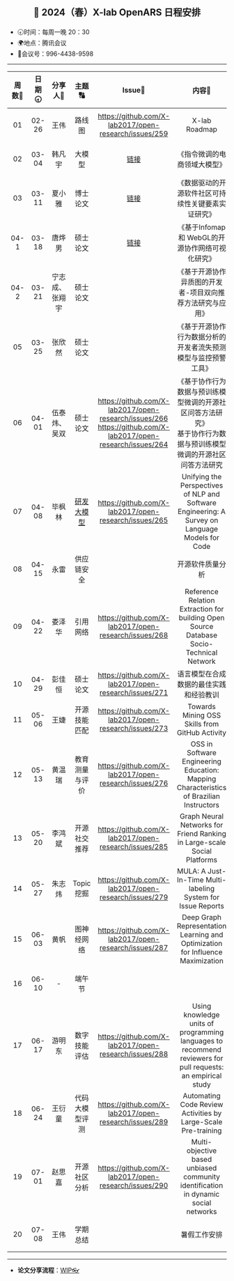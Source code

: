 

## <p align="center">🌷 2024（春）X-lab OpenARS 日程安排 </p>

- 🕣时间：每周一晚 20：30
- 🌍地点：腾讯会议
- 📠会议号：996-4438-9598


****


| 周数📆 | 日期🕣 | 分享人🙋 | 主题🔠 | Issue📌 | 内容📒 | 主持💂‍♂️ | 视频🎥 |
| :----: | :----: | :----: | :----: |:----:| :----: | :----------: | :--------: |
|  01   | 02-26 | 王伟 | 路线图 | https://github.com/X-lab2017/open-research/issues/259 | X-lab Roadmap | 娄泽华 | [链接](https://www.bilibili.com/video/BV1JJ4m1e7NN/) |
|  02   | 03-04 | 韩凡宇 | 大模型 | [链接](https://github.com/X-lab2017/open-wonderland/issues/374#issuecomment-1966789824) | 《指令微调的电商领域大模型》 | 娄泽华 | [链接](https://www.bilibili.com/video/BV1HF4m1V7sU/) |
|  03   | 03-11 | 夏小雅 | 博士论文 | [链接](https://github.com/X-lab2017/open-research/issues/261) | 《数据驱动的开源软件社区可持续性关键要素实证研究》 | 娄泽华 | [链接](https://www.bilibili.com/video/BV15w4m1o7pz) |
|  04-1   | 03-18 | 唐烨男 | 硕士论文 | [链接](https://github.com/X-lab2017/open-research/issues/262) | 《基于Infomap 和 WebGL的开源协作网络可视化研究》 | 娄泽华 | [链接](https://www.bilibili.com/video/BV1si421R7fN) |
|  04-2   | 03-21 | 宁志成、张翔宇 | 硕士论文 | <br /> | 《基于开源协作异质图的开发者-项目双向推荐方法研究与应用》<br /> | 娄泽华 | [链接](https://www.bilibili.com/video/BV1zm421J7nw)<br /> |
|  05   | 03-25 | 张欣然 | 硕士论文 |  | 《基于开源协作行为数据分析的开发者流失预测模型与监控预警工具》 | 娄泽华 | [链接](https://www.bilibili.com/video/BV1sm411r77y) |
|  06   | 04-01 | 伍泰炜、吴双 | 硕士论文 | https://github.com/X-lab2017/open-research/issues/266<br />https://github.com/X-lab2017/open-research/issues/264 | 《基于协作行为数据与预训练模型微调的开源社区问答方法研究》<br />基于协作行为数据与预训练模型微调的开源社区问答方法研究 | 毕枫林 | [链接](https://www.bilibili.com/video/BV17p421R7TP/) |
|  07   | 04-08 | 毕枫林 | [研发大模型](https://github.com/OpenEduTech/GPT4ALL/issues/1) | https://github.com/X-lab2017/open-research/issues/265 | Unifying the Perspectives of NLP and Software Engineering: A Survey on Language Models for Code | 毕枫林 | [链接](https://www.bilibili.com/video/BV17p421R7TP/) |
|  08   | 04-15 | 永雷 | 供应链安全 |  | 开源软件质量分析 | 毕枫林 | [链接](https://www.bilibili.com/video/BV1om421x72y/) |
|  09   | 04-22 | 娄泽华 | 引用网络 | https://github.com/X-lab2017/open-research/issues/268 | Reference Relation Extraction for building Open Source Database Socio-Technical Network | 毕枫林 | [链接](https://www.bilibili.com/video/BV1Mz42167pQ/) |
|  10   | 04-29 | 彭佳恒 | 硕士论文 | https://github.com/X-lab2017/open-research/issues/271 | 语言模型在合成数据的最佳实践和经验教训 | 毕枫林 | [链接](https://www.bilibili.com/video/BV1Hm421u7i8/) |
|  11   | 05-06 | 王婕 | 开源技能匹配 | https://github.com/X-lab2017/open-research/issues/273 | Towards Mining OSS Skills from GitHub Activity | 夏小雅 |[链接](https://www.bilibili.com/video/BV1ZZ421j72N/)  |
|  12   | 05-13 | 黄温瑞 | 教育测量与评价 | https://github.com/X-lab2017/open-research/issues/276 | OSS in Software Engineering Education: Mapping Characteristics of Brazilian Instructors | 夏小雅 | [链接](https://www.bilibili.com/video/BV1iz421271L/) |
|  13   | 05-20 | 李鸿斌 | 开源社交推荐 | https://github.com/X-lab2017/open-research/issues/285 | Graph Neural Networks for Friend Ranking in Large-scale Social Platforms | 夏小雅 | [链接](https://meeting.tencent.com/meeting-record/shares?id=c38f883e-10d3-42c2-ada1-98993453cdb5&form=-1&app_lang=zh-cn&app_version=3.21.3.428&app_sdk_id=0300000000&app_publish_channel=TencentInside&os_version=14.2.0&os_name=Mac&c_district=0&app_instance_id=2&click_source_for_middle_login=2)  |
|  14   | 05-27 | 朱志炜 | Topic 挖掘 | https://github.com/X-lab2017/open-research/issues/279 | MULA: A Just-In-Time Multi-labeling System for Issue Reports | 夏小雅 | [链接](https://meeting.tencent.com/v2/cloud-record/share?id=3c1a6626-3936-45ad-874c-f83fd4368114&from=-1&is-single=false&record_type=2) |
|  15   | 06-03 | 黄帆 | 图神经网络 | https://github.com/X-lab2017/open-research/issues/287 |  Deep Graph Representation Learning and Optimization for Influence Maximization | 韩凡宇 | [链接](https://www.bilibili.com/video/BV1v1421y7V5/?spm_id_from=333.1365.list.card_archive.click&vd_source=4523541cf52f9052cb72592cc1be1adf) |
|  16   | 06-10 | - | 端午节 |  |  | 韩凡宇 |  |
|  17   | 06-17 | 游明东 | 数字技能评估 | https://github.com/X-lab2017/open-research/issues/288 | Using knowledge units of programming languages to recommend reviewers for pull requests: an empirical study | 韩凡宇 |[链接](https://www.bilibili.com/video/BV1F4421D7n1/?spm_id_from=333.1365.list.card_archive.click&vd_source=4523541cf52f9052cb72592cc1be1adf)  |
|  18   | 06-24 | 王衍童 |  代码大模型评测 |https://github.com/X-lab2017/open-research/issues/289 | Automating Code Review Activities by Large-Scale Pre-training | 韩凡宇 | [链接](https://www.bilibili.com/video/BV1Zm421V7LR/?spm_id_from=333.1365.list.card_archive.click) |
|  19   | 07-01 | 赵思嘉 | 开源社区分析 | https://github.com/X-lab2017/open-research/issues/290 | Multi-objective based unbiased community identification in dynamic social networks | 韩凡宇 |  |
|  20   | 07-08 | 王伟 | 学期总结 |  | 暑假工作安排 | 韩凡宇 |  |

****

* **论文分享流程**：[WIP👓](https://github.com/X-lab2017/open-research/tree/main/OpenReading)

